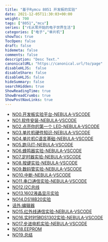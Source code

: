 ```yaml
---
title: "基于Rymcu 8051 开发板的实验"
date: 2021-12-05T11:30:03+00:00
weight: 700
tags: ["8051","mcu"]
series: ["rE从零开始的电子世界生活"]
categories: ["电子","单片机"]
showToc: true
TocOpen: false
draft: false
hidemeta: false
comments: false
description: "Desc Text."
canonicalURL: "https://canonical.url/to/page"
disableHLJS:  false
disableShare: false
disableHLJS: false
hideSummary: false
searchHidden: true
ShowReadingTime: true
ShowBreadCrumbs: true
ShowPostNavLinks: true
---
```


- <a href="https://rymcu.com/article/190">NO0.开发板实验平台-NEBULA-VSCODE</a>
- <a href="https://rymcu.com/article/167">NO1.软件安装-NEBULA-VSCODE</a>
- <a href="https://rymcu.com/article/168">NO2.点亮你的第一个 LED-NEBULA-VSCODE</a>
- <a href="https://rymcu.com/article/170">NO3.单片机硬件知识-NEBULA-VSCODE</a>
- <a href="https://rymcu.com/article/171">NO4.单片机C语言基础-NEBULA-VSCODE</a>
- <a href="https://rymcu.com/article/169">NO5.跑马灯-NEBULA-VSCODE</a>
- <a href="https://rymcu.com/article/172">NO6.蜂鸣器实验-NEBULA-VSCODE</a>
- <a href="https://rymcu.com/article/173">NO7.定时器实验-NEBULA-VSCODE
- <a href="https://rymcu.com/article/174">NO8.按键实验-NEBULA-VSCODE</a>
- <a href="https://rymcu.com/article/191">NO9.数码管实验-NEBULA-VSCODE</a>
- <a href="https://rymcu.com/article/177">NO10.中断-NEBULA-VSCODE</a>
- <a href="https://rymcu.com/article/178">NO11.串口通信实验-NEBULA-VSCODE</a>
- <a href="https://rymcu.com/article/181">NO12.I2C总线</a>
- <a href="https://rymcu.com/article/195">NO13.1602液晶显示实验</a>
- <a href="https://rymcu.com/article/180">NO14.DS18B20实验</a>
- <a href="https://rymcu.com/article/194">话外:编辑器
- <a href="https://rymcu.com/article/post/182">NO15.红外线通信实验-NEBULA-VSCODE</a>
- <a href="https://rymcu.com/article/183">NO16.实时时钟DS1302实验-NEBULA-VSCODE</a>
- <a href="https://rymcu.com/article/186">NO17.步进电机实验-NEBULA-VSCODE</a>
- <a href="https://rymcu.com/article/188">NO18.EEPROM</a>
- <a href="https://rymcu.com/article/198">NO19.总结</a>